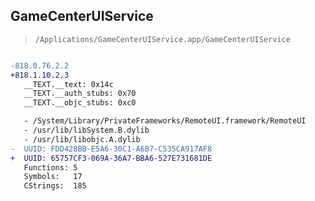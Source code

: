## GameCenterUIService

> `/Applications/GameCenterUIService.app/GameCenterUIService`

```diff

-818.0.76.2.2
+818.1.10.2.3
   __TEXT.__text: 0x14c
   __TEXT.__auth_stubs: 0x70
   __TEXT.__objc_stubs: 0xc0

   - /System/Library/PrivateFrameworks/RemoteUI.framework/RemoteUI
   - /usr/lib/libSystem.B.dylib
   - /usr/lib/libobjc.A.dylib
-  UUID: FDD428BB-E5A6-30C1-A6B7-C535CA917AF8
+  UUID: 65757CF3-069A-36A7-BBA6-527E731681DE
   Functions: 5
   Symbols:   17
   CStrings:  185

```
